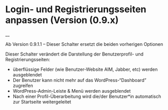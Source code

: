 #  Login- und Registrierungsseiten anpassen (Version (0.9.x)

__

Ab Version 0.9.1.1 – Dieser Schalter ersetzt die beiden vorherigen Optionen

Dieser Schalter verändert die Darstellung der Benutzerprofil- und
Registrierungsseiten:

  * überflüssige Felder (wie Benutzer-Website AIM, Jabber, etc) werden ausgeblendet 
  * Der Benutzer kann nicht mehr auf das WordPress-“Dashboard” zugreifen 
  * WordPress-Admin-Leiste & Menü werden ausgeblendet 
  * Nach einer Profil-Überarbeitung wird die/der Benutzer*in automatisch zur Startseite weitergeleitet 

